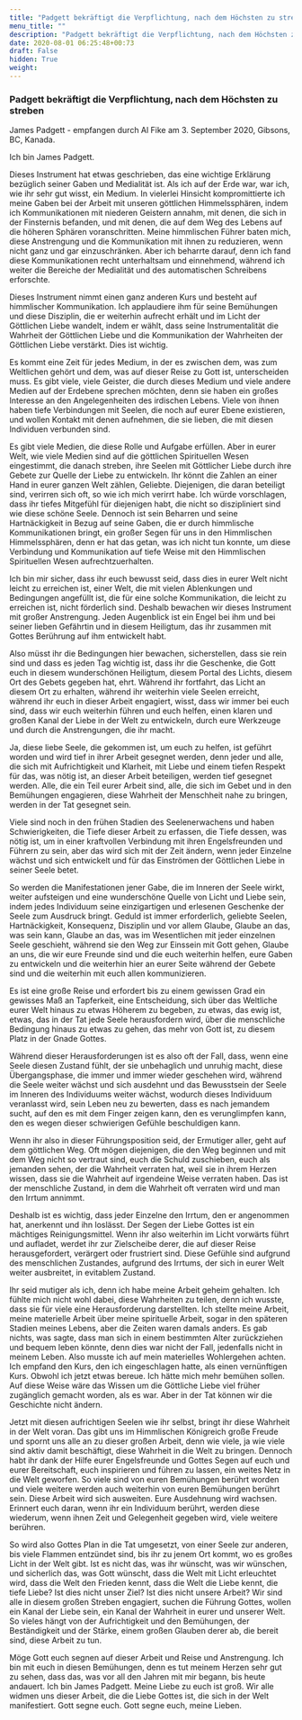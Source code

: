 ```yaml
---
title: "Padgett bekräftigt die Verpflichtung, nach dem Höchsten zu streben"
menu_title: ""
description: "Padgett bekräftigt die Verpflichtung, nach dem Höchsten zu streben"
date: 2020-08-01 06:25:48+00:73
draft: False
hidden: True
weight:
---
```

### Padgett bekräftigt die Verpflichtung, nach dem Höchsten zu streben

James Padgett - empfangen durch Al Fike am 3. September 2020, Gibsons, BC, Kanada.

Ich bin James Padgett.

Dieses Instrument hat etwas geschrieben, das eine wichtige Erklärung bezüglich seiner Gaben und Medialität ist. Als ich auf der Erde war, war ich, wie ihr sehr gut wisst, ein Medium. In vielerlei Hinsicht kompromittierte ich meine Gaben bei der Arbeit mit unseren göttlichen Himmelssphären, indem ich Kommunikationen mit niederen Geistern annahm, mit denen, die sich in der Finsternis befanden, und mit denen, die auf dem Weg des Lebens auf die höheren Sphären voranschritten. Meine himmlischen Führer baten mich, diese Anstrengung und die Kommunikation mit ihnen zu reduzieren, wenn nicht ganz und gar einzuschränken. Aber ich beharrte darauf, denn ich fand diese Kommunikationen recht unterhaltsam und einnehmend, während ich weiter die Bereiche der Medialität und des automatischen Schreibens erforschte.

Dieses Instrument nimmt einen ganz anderen Kurs und besteht auf himmlischer Kommunikation. Ich applaudiere ihm für seine Bemühungen und diese Disziplin, die er weiterhin aufrecht erhält und im Licht der Göttlichen Liebe wandelt, indem er wählt, dass seine Instrumentalität die Wahrheit der Göttlichen Liebe und die Kommunikation der Wahrheiten der Göttlichen Liebe verstärkt. Dies ist wichtig.

Es kommt eine Zeit für jedes Medium, in der es zwischen dem, was zum Weltlichen gehört und dem, was auf dieser Reise zu Gott ist, unterscheiden muss. Es gibt viele, viele Geister, die durch dieses Medium und viele andere Medien auf der Erdebene sprechen möchten, denn sie haben ein großes Interesse an den Angelegenheiten des irdischen Lebens. Viele von ihnen haben tiefe Verbindungen mit Seelen, die noch auf eurer Ebene existieren, und wollen Kontakt mit denen aufnehmen, die sie lieben, die mit diesen Individuen verbunden sind.

Es gibt viele Medien, die diese Rolle und Aufgabe erfüllen. Aber in eurer Welt, wie viele Medien sind auf die göttlichen Spirituellen Wesen eingestimmt, die danach streben, ihre Seelen mit Göttlicher Liebe durch ihre Gebete zur Quelle der Liebe zu entwickeln. Ihr könnt die Zahlen an einer Hand in eurer ganzen Welt zählen, Geliebte. Diejenigen, die daran beteiligt sind, verirren sich oft, so wie ich mich verirrt habe. Ich würde vorschlagen, dass ihr tiefes Mitgefühl für diejenigen habt, die nicht so diszipliniert sind wie diese schöne Seele. Dennoch ist sein Beharren und seine Hartnäckigkeit in Bezug auf seine Gaben, die er durch himmlische Kommunikationen bringt, ein großer Segen für uns in den Himmlischen Himmelssphären, denn er hat das getan, was ich nicht tun konnte, um diese Verbindung und Kommunikation auf tiefe Weise mit den Himmlischen Spirituellen Wesen aufrechtzuerhalten.

Ich bin mir sicher, dass ihr euch bewusst seid, dass dies in eurer Welt nicht leicht zu erreichen ist, einer Welt, die mit vielen Ablenkungen und Bedingungen angefüllt ist, die für eine solche Kommunikation, die leicht zu erreichen ist, nicht förderlich sind. Deshalb bewachen wir dieses Instrument mit großer Anstrengung. Jeden Augenblick ist ein Engel bei ihm und bei seiner lieben Gefährtin und in diesem Heiligtum, das ihr zusammen mit Gottes Berührung auf ihm entwickelt habt.

Also müsst ihr die Bedingungen hier bewachen, sicherstellen, dass sie rein sind und dass es jeden Tag wichtig ist, dass ihr die Geschenke, die Gott euch in diesem wunderschönen Heiligtum, diesem Portal des Lichts, diesem Ort des Gebets gegeben hat, ehrt. Während ihr fortfahrt, das Licht an diesem Ort zu erhalten, während ihr weiterhin viele Seelen erreicht, während ihr euch in dieser Arbeit engagiert, wisst, dass wir immer bei euch sind, dass wir euch weiterhin führen und euch helfen, einen klaren und großen Kanal der Liebe in der Welt zu entwickeln, durch eure Werkzeuge und durch die Anstrengungen, die ihr macht.

Ja, diese liebe Seele, die gekommen ist, um euch zu helfen, ist geführt worden und wird tief in ihrer Arbeit gesegnet werden, denn jeder und alle, die sich mit Aufrichtigkeit und Klarheit, mit Liebe und einem tiefen Respekt für das, was nötig ist, an dieser Arbeit beteiligen, werden tief gesegnet werden. Alle, die ein Teil eurer Arbeit sind, alle, die sich im Gebet und in den Bemühungen engagieren, diese Wahrheit der Menschheit nahe zu bringen, werden in der Tat gesegnet sein.

Viele sind noch in den frühen Stadien des Seelenerwachens und haben Schwierigkeiten, die Tiefe dieser Arbeit zu erfassen, die Tiefe dessen, was nötig ist, um in einer kraftvollen Verbindung mit ihren Engelsfreunden und Führern zu sein, aber das wird sich mit der Zeit ändern, wenn jeder Einzelne wächst und sich entwickelt und für das Einströmen der Göttlichen Liebe in seiner Seele betet.

So werden die Manifestationen jener Gabe, die im Inneren der Seele wirkt, weiter aufsteigen und eine wunderschöne Quelle von Licht und Liebe sein, indem jedes Individuum seine einzigartigen und erlesenen Geschenke der Seele zum Ausdruck bringt. Geduld ist immer erforderlich, geliebte Seelen, Hartnäckigkeit, Konsequenz, Disziplin und vor allem Glaube, Glaube an das, was sein kann, Glaube an das, was im Wesentlichen mit jeder einzelnen Seele geschieht, während sie den Weg zur Einssein mit Gott gehen, Glaube an uns, die wir eure Freunde sind und die euch weiterhin helfen, eure Gaben zu entwickeln und die weiterhin hier an eurer Seite während der Gebete sind und die weiterhin mit euch allen kommunizieren.

Es ist eine große Reise und erfordert bis zu einem gewissen Grad ein gewisses Maß an Tapferkeit, eine Entscheidung, sich über das Weltliche eurer Welt hinaus zu etwas Höherem zu begeben, zu etwas, das ewig ist, etwas, das in der Tat jede Seele herausfordern wird, über die menschliche Bedingung hinaus zu etwas zu gehen, das mehr von Gott ist, zu diesem Platz in der Gnade Gottes.

Während dieser Herausforderungen ist es also oft der Fall, dass, wenn eine Seele diesen Zustand fühlt, der sie unbehaglich und unruhig macht, diese Übergangsphase, die immer und immer wieder geschehen wird, während die Seele weiter wächst und sich ausdehnt und das Bewusstsein der Seele im Inneren des Individuums weiter wächst, wodurch dieses Individuum veranlasst wird, sein Leben neu zu bewerten, dass es nach jemandem sucht, auf den es mit dem Finger zeigen kann, den es verunglimpfen kann, den es wegen dieser schwierigen Gefühle beschuldigen kann.

Wenn ihr also in dieser Führungsposition seid, der Ermutiger aller, geht auf dem göttlichen Weg. Oft mögen diejenigen, die den Weg beginnen und mit dem Weg nicht so vertraut sind, euch die Schuld zuschieben, euch als jemanden sehen, der die Wahrheit verraten hat, weil sie in ihrem Herzen wissen, dass sie die Wahrheit auf irgendeine Weise verraten haben. Das ist der menschliche Zustand, in dem die Wahrheit oft verraten wird und man den Irrtum annimmt.

Deshalb ist es wichtig, dass jeder Einzelne den Irrtum, den er angenommen hat, anerkennt und ihn loslässt. Der Segen der Liebe Gottes ist ein mächtiges Reinigungsmittel. Wenn ihr also weiterhin im Licht vorwärts führt und aufladet, werdet ihr zur Zielscheibe derer, die auf dieser Reise herausgefordert, verärgert oder frustriert sind. Diese Gefühle sind aufgrund des menschlichen Zustandes, aufgrund des Irrtums, der sich in eurer Welt weiter ausbreitet, in evitablem Zustand.

Ihr seid mutiger als ich, denn ich habe meine Arbeit geheim gehalten. Ich fühlte mich nicht wohl dabei, diese Wahrheiten zu teilen, denn ich wusste, dass sie für viele eine Herausforderung darstellten. Ich stellte meine Arbeit, meine materielle Arbeit über meine spirituelle Arbeit, sogar in den späteren Stadien meines Lebens, aber die Zeiten waren damals anders. Es gab nichts, was sagte, dass man sich in einem bestimmten Alter zurückziehen und bequem leben könnte, denn dies war nicht der Fall, jedenfalls nicht in meinem Leben. Also musste ich auf mein materielles Wohlergehen achten. Ich empfand den Kurs, den ich eingeschlagen hatte, als einen vernünftigen Kurs. Obwohl ich jetzt etwas bereue. Ich hätte mich mehr bemühen sollen. Auf diese Weise wäre das Wissen um die Göttliche Liebe viel früher zugänglich gemacht worden, als es war. Aber in der Tat können wir die Geschichte nicht ändern.

Jetzt mit diesen aufrichtigen Seelen wie ihr selbst, bringt ihr diese Wahrheit in der Welt voran. Das gibt uns im Himmlischen Königreich große Freude und spornt uns alle an zu dieser großen Arbeit, denn wie viele, ja wie viele sind aktiv damit beschäftigt, diese Wahrheit in die Welt zu bringen. Dennoch habt ihr dank der Hilfe eurer Engelsfreunde und Gottes Segen auf euch und eurer Bereitschaft, euch inspirieren und führen zu lassen, ein weites Netz in die Welt geworfen. So viele sind von euren Bemühungen berührt worden und viele weitere werden auch weiterhin von euren Bemühungen berührt sein. Diese Arbeit wird sich ausweiten. Eure Ausdehnung wird wachsen. Erinnert euch daran, wenn ihr ein Individuum berührt, werden diese wiederum, wenn ihnen Zeit und Gelegenheit gegeben wird, viele weitere berühren.

So wird also Gottes Plan in die Tat umgesetzt, von einer Seele zur anderen, bis viele Flammen entzündet sind, bis ihr zu jenem Ort kommt, wo es großes Licht in der Welt gibt. Ist es nicht das, was ihr wünscht, was wir wünschen, und sicherlich das, was Gott wünscht, dass die Welt mit Licht erleuchtet wird, dass die Welt den Frieden kennt, dass die Welt die Liebe kennt, die tiefe Liebe? Ist dies nicht unser Ziel? Ist dies nicht unsere Arbeit? Wir sind alle in diesem großen Streben engagiert, suchen die Führung Gottes, wollen ein Kanal der Liebe sein, ein Kanal der Wahrheit in eurer und unserer Welt. So vieles hängt von der Aufrichtigkeit und den Bemühungen, der Beständigkeit und der Stärke, einem großen Glauben derer ab, die bereit sind, diese Arbeit zu tun.

Möge Gott euch segnen auf dieser Arbeit und Reise und Anstrengung. Ich bin mit euch in diesen Bemühungen, denn es tut meinem Herzen sehr gut zu sehen, dass das, was vor all den Jahren mit mir begann, bis heute andauert. Ich bin James Padgett. Meine Liebe zu euch ist groß. Wir alle widmen uns dieser Arbeit, die die Liebe Gottes ist, die sich in der Welt manifestiert. Gott segne euch. Gott segne euch, meine Lieben.
